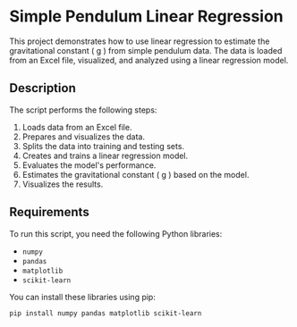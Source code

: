 # Simple Pendulum Linear Regression

This project demonstrates how to use linear regression to estimate the gravitational constant \( g \) from simple pendulum data. The data is loaded from an Excel file, visualized, and analyzed using a linear regression model.

## Description

The script performs the following steps:
1. Loads data from an Excel file.
2. Prepares and visualizes the data.
3. Splits the data into training and testing sets.
4. Creates and trains a linear regression model.
5. Evaluates the model's performance.
6. Estimates the gravitational constant \( g \) based on the model.
7. Visualizes the results.

## Requirements

To run this script, you need the following Python libraries:

- `numpy`
- `pandas`
- `matplotlib`
- `scikit-learn`

You can install these libraries using pip:

```bash
pip install numpy pandas matplotlib scikit-learn
